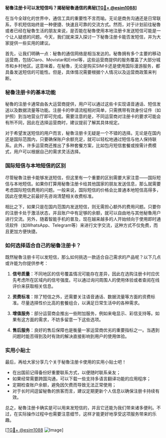 **秘魯注册卡可以发短信吗？揭秘秘魯通信的奥秘[[TG💪+ @esim1088](https://t.me/s/esim1088)]**

在当今全球化的世界中，通信工具的重要性不言而喻。无论是商务沟通还是日常联系，手机短信始终是一种便捷、快速且可靠的交流方式。然而，对于计划前往秘魯或者已经在秘魯生活的朋友来说，是否能在秘魯使用本地注册卡发送短信可能是一个让人疑惑的问题。今天，我们就来深入探讨一下秘魯注册卡能否发短信，并为大家提供一些实用的建议。

首先，让我们明确一点：秘魯的通信网络是相当发达的。秘魯拥有多个主要的移动运营商，包括Claro、Movistar和Entel等，这些运营商提供的服务覆盖了大部分城市和乡村地区。这意味着，在秘魯，无论是购买SIM卡还是使用国际漫游服务，都具备发送短信的可能性。但是，具体情况需要根据个人情况以及运营商政策来判断。

### 秘魯注册卡的基本功能

秘魯的注册卡通常由各大运营商提供，用户可以通过这些卡实现语音通话、短信发送以及数据流量等功能。注册卡的申请流程相对简单，只需携带有效身份证件（如护照）到当地营业厅即可完成。需要注意的是，不同运营商对注册卡的要求可能会有所不同，因此在选择运营商时，建议提前了解其具体规定。

对于希望发送短信的用户而言，秘魯注册卡无疑是一个不错的选择。无论是在国内还是国际范围内，只要确保账户余额充足，就可以轻松地通过短信与他人保持联系。此外，许多运营商还推出了多种套餐方案，比如包月短信套餐或按需计费模式，用户可以根据自己的需求灵活选择。

### 国际短信与本地短信的区别

尽管秘魯注册卡能够发送短信，但这里有一个重要的区别需要大家注意——国际短信与本地短信。如果你打算用秘魯注册卡给其他国家的朋友发送信息，那么就需要考虑国际短信费用的问题。一般来说，国际短信的价格会比普通本地短信高得多，因此在使用之前最好先咨询清楚相关收费标准。

相比之下，如果只是在国内范围内发送短信，则无需担心额外的费用问题。只要你的注册卡处于激活状态，并且账户中有足够的余额，就可以自由地与其他秘魯用户进行交流。另外，随着智能手机的普及，现在越来越多的人开始倾向于使用即时通讯软件（如WhatsApp、Telegram等）来进行文字交流，这种方式不仅免费，而且更加方便快捷。

### 如何选择适合自己的秘魯注册卡？

既然秘魯注册卡可以发短信，那么如何挑选一款适合自己需求的产品呢？以下几点或许能为你提供参考：

1. **信号质量**：不同地区的信号覆盖情况可能存在差异，因此在选购注册卡时应优先考虑所在区域内的信号强度。可以通过询问周围人的使用体验或者查阅在线评价来获取相关信息。
   
2. **资费标准**：除了短信之外，还需要关注语音通话、数据流量等方面的资费标准。尽量选择性价比高的套餐组合，以满足日常生活中的各种需求。

3. **增值服务**：部分运营商会推出一些附加服务，例如来电显示、彩信支持等。如果有这方面的需求，不妨多留意一下这些选项。

4. **售后服务**：良好的售后保障也是衡量一家运营商优劣的重要指标之一。当遇到问题时能否得到及时有效的解决直接影响到用户的使用体验。

### 实用小贴士

最后，再给大家分享几个关于秘魯注册卡使用的实用小贴士吧！

- 在出国前记得备份好重要联系方式，以便随时联系亲友；
- 如果经常需要跨国沟通，可以下载一些支持多语言翻译功能的应用程序；
- 定期检查账户余额，避免因欠费而导致无法正常使用；
- 对于长时间逗留秘魯的旅客而言，建议定期更新个人信息以确保注册卡持续有效。

总之，秘魯注册卡确实是可以用来发短信的，并且它还能为我们带来诸多便利。不过，在实际操作过程中也需要注意细节，这样才能更好地享受这项服务带来的乐趣。

[[TG💪+ @esim1088](https://t.me/s/esim1088) ![Image](https://i.postimg.cc/4NQfJmqS/Snipaste-2025-05-13-00-14-12.png)]